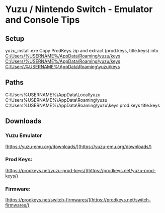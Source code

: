 # Yuzu / Nintendo Switch - Emulator and Console Tips

## Setup
yuzu_install.exe
Copy ProdKeys.zip and extract (prod.keys, title.keys) into [C:/Users/%USERNAME%/AppData/Roaming/yuzu/keys](C:/Users/%USERNAME%/AppData/Roaming/yuzu/keys)
[C:/Users/%USERNAME%/AppData/Roaming/yuzu/keys](C:/Users/%USERNAME%/AppData/Roaming/yuzu/keys)
[C:\\Users\\%USERNAME%\\AppData\\Roaming\\yuzu\\keys](C:\\Users\\%USERNAME%\\AppData\\Roaming\\yuzu\\keys)



## Paths
C:\Users\%USERNAME%\AppData\Local\yuzu
C:\Users\%USERNAME%\AppData\Roaming\yuzu
C:\Users\%USERNAME%\AppData\Roaming\yuzu\keys
prod.keys
title.keys

## Downloads

### Yuzu Emulator
[https://yuzu-emu.org/downloads/](https://yuzu-emu.org/downloads/)

### Prod Keys:
[https://prodkeys.net/yuzu-prod-keys/](https://prodkeys.net/yuzu-prod-keys/)

### Firmware:
[https://prodkeys.net/switch-firmwares/](https://prodkeys.net/switch-firmwares/)

